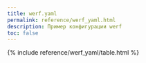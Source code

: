 ```yaml
---
title: werf.yaml
permalink: reference/werf_yaml.html
description: Пример конфигурации werf
toc: false
---
```


{% include reference/werf_yaml/table.html %}

